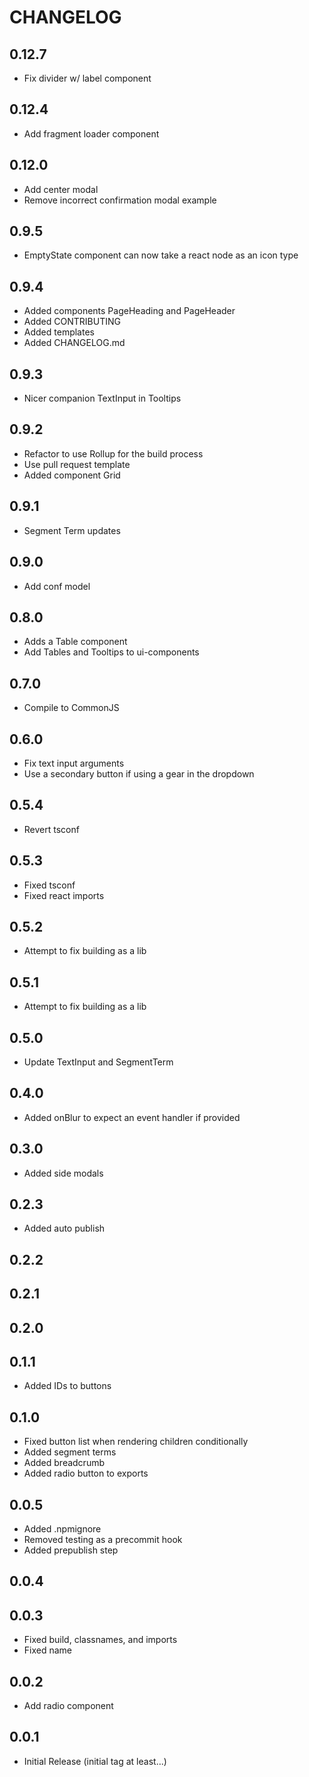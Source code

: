 # CHANGELOG

## 0.12.7
- Fix divider w/ label component

## 0.12.4
- Add fragment loader component

## 0.12.0
- Add center modal
- Remove incorrect confirmation modal example

## 0.9.5
- EmptyState component can now take a react node as an icon type

## 0.9.4
- Added components PageHeading and PageHeader
- Added CONTRIBUTING
- Added templates
- Added CHANGELOG.md

## 0.9.3
- Nicer companion TextInput in Tooltips

## 0.9.2
- Refactor to use Rollup for the build process
- Use pull request template
- Added component Grid

## 0.9.1
- Segment Term updates

## 0.9.0
- Add conf model

## 0.8.0
- Adds a Table component
- Add Tables and Tooltips to ui-components

## 0.7.0
- Compile to CommonJS

## 0.6.0
- Fix text input arguments
- Use a secondary button if using a gear in the dropdown

## 0.5.4
- Revert tsconf

## 0.5.3
- Fixed tsconf
- Fixed react imports

## 0.5.2
- Attempt to fix building as a lib

## 0.5.1
- Attempt to fix building as a lib

## 0.5.0
- Update TextInput and SegmentTerm

## 0.4.0
- Added onBlur to expect an event handler if provided

## 0.3.0
- Added side modals

## 0.2.3
- Added auto publish

## 0.2.2

## 0.2.1

## 0.2.0

## 0.1.1
- Added IDs to buttons

## 0.1.0
- Fixed button list when rendering children conditionally
- Added segment terms
- Added breadcrumb
- Added radio button to exports

## 0.0.5
- Added .npmignore
- Removed testing as a precommit hook
- Added prepublish step

## 0.0.4

## 0.0.3
- Fixed build, classnames, and imports
- Fixed name

## 0.0.2
- Add radio component

## 0.0.1
- Initial Release (initial tag at least...)
